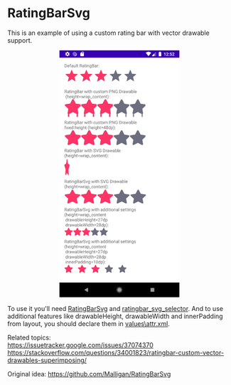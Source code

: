 # RatingBarSvg    
This is an example of using a custom rating bar with vector drawable support.

<p align="center">
  <img width="270" height="555" src="https://raw.githubusercontent.com/AlekseyYakovlev/RatingBarSvg/master/RatingBarSvgDemo.png">
</p>

To use it you'll need [RatingBarSvg](https://github.com/AlekseyYakovlev/RatingBarSvg/blob/master/app/src/main/java/ru/spb/yakovlev/ratingbarsvg/ui/custom/RatingBarSvg.kt) and [ratingbar_svg_selector](https://github.com/AlekseyYakovlev/RatingBarSvg/blob/master/app/src/main/res/drawable/ratingbar_svg_selector.xml).
And to use additional features like drawableHeight, drawableWidth and innerPadding from layout, you should declare them in [values\attr.xml](https://github.com/AlekseyYakovlev/RatingBarSvg/blob/master/app/src/main/res/values/attrs.xml).


Related topics:    
https://issuetracker.google.com/issues/37074370    
https://stackoverflow.com/questions/34001823/ratingbar-custom-vector-drawables-superimposing/

Original idea:
https://github.com/Malligan/RatingBarSvg
